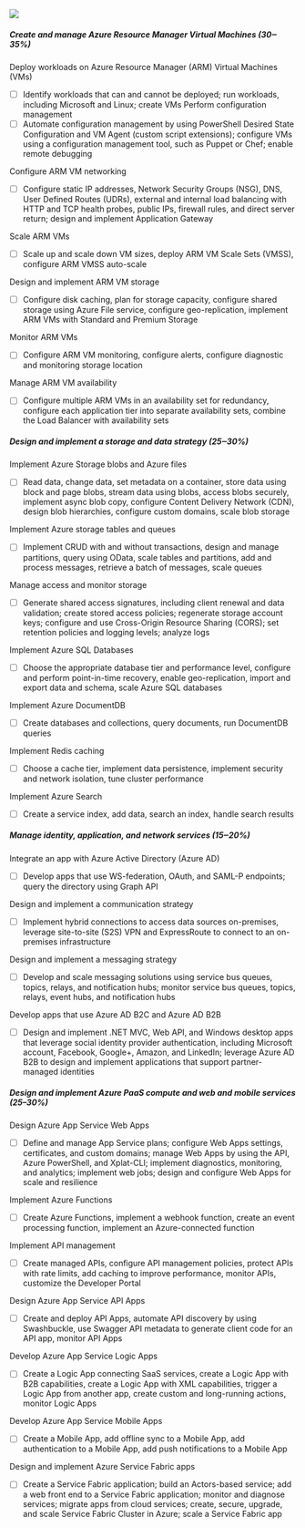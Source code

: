 ![](https://media.licdn.com/mpr/mpr/AAEAAQAAAAAAAAezAAAAJGVhZDg0Y2Q1LTljOTAtNGUwMS1iNzg2LWM2MmNkNGMzNWM3NA.png)
##### **Create and manage Azure Resource Manager Virtual Machines (30‒35%)**
Deploy workloads on Azure Resource Manager (ARM) Virtual Machines (VMs)

- [ ] Identify workloads that can and cannot be deployed; run workloads, including Microsoft and Linux; create VMs
Perform configuration management
- [ ] Automate configuration management by using PowerShell Desired State Configuration and VM Agent (custom script extensions); configure VMs using a configuration management tool, such as Puppet or Chef; enable remote debugging

Configure ARM VM networking

- [ ] Configure static IP addresses, Network Security Groups (NSG), DNS, User Defined Routes (UDRs), external and internal load balancing with HTTP and TCP health probes, public IPs, firewall rules, and direct server return; design and implement Application Gateway

Scale ARM VMs

- [ ] Scale up and scale down VM sizes, deploy ARM VM Scale Sets (VMSS), configure ARM VMSS auto-scale

Design and implement ARM VM storage

- [ ] Configure disk caching, plan for storage capacity, configure shared storage using Azure File service, configure geo-replication, implement ARM VMs with Standard and Premium Storage

Monitor ARM VMs

- [ ] Configure ARM VM monitoring, configure alerts, configure diagnostic and monitoring storage location

Manage ARM VM availability

- [ ] Configure multiple ARM VMs in an availability set for redundancy, configure each application tier into separate availability sets, combine the Load Balancer with availability sets
##### **Design and implement a storage and data strategy (25‒30%)**
Implement Azure Storage blobs and Azure files

- [ ] Read data, change data, set metadata on a container, store data using block and page blobs, stream data using blobs, access blobs securely, implement async blob copy, configure Content Delivery Network (CDN), design blob hierarchies, configure custom domains, scale blob storage

Implement Azure storage tables and queues

- [ ] Implement CRUD with and without transactions, design and manage partitions, query using OData, scale tables and partitions, add and process messages, retrieve a batch of messages, scale queues

Manage access and monitor storage

- [ ] Generate shared access signatures, including client renewal and data validation; create stored access policies; regenerate storage account keys; configure and use Cross-Origin Resource Sharing (CORS); set retention policies and logging levels; analyze logs

Implement Azure SQL Databases

- [ ] Choose the appropriate database tier and performance level, configure and perform point-in-time recovery, enable geo-replication, import and export data and schema, scale Azure SQL databases

Implement Azure DocumentDB

- [ ] Create databases and collections, query documents, run DocumentDB queries

Implement Redis caching

- [ ] Choose a cache tier, implement data persistence, implement security and network isolation, tune cluster performance

Implement Azure Search

- [ ] Create a service index, add data, search an index, handle search results

##### **Manage identity, application, and network services (15‒20%)**
Integrate an app with Azure Active Directory (Azure AD)

- [ ] Develop apps that use WS-federation, OAuth, and SAML-P endpoints; query the directory using Graph API

Design and implement a communication strategy

- [ ] Implement hybrid connections to access data sources on-premises, leverage site-to-site (S2S) VPN and ExpressRoute to connect to an on-premises infrastructure

Design and implement a messaging strategy

- [ ] Develop and scale messaging solutions using service bus queues, topics, relays, and notification hubs; monitor service bus queues, topics, relays, event hubs, and notification hubs

Develop apps that use Azure AD B2C and Azure AD B2B
- [ ] Design and implement .NET MVC, Web API, and Windows desktop apps that leverage social identity provider authentication, including Microsoft account, Facebook, Google+, Amazon, and LinkedIn; leverage Azure AD B2B to design and implement applications that support partner-managed identities

##### **Design and implement Azure PaaS compute and web and mobile services (25–30%)**

Design Azure App Service Web Apps

- [ ] Define and manage App Service plans; configure Web Apps settings, certificates, and custom domains; manage Web Apps by using the API, Azure PowerShell, and Xplat-CLI; implement diagnostics, monitoring, and analytics; implement web jobs; design and configure Web Apps for scale and resilience

Implement Azure Functions
- [ ] Create Azure Functions, implement a webhook function, create an event processing function, implement an Azure-connected function

Implement API management

- [ ] Create managed APIs, configure API management policies, protect APIs with rate limits, add caching to improve performance, monitor APIs, customize the Developer Portal

Design Azure App Service API Apps
- [ ] Create and deploy API Apps, automate API discovery by using Swashbuckle, use Swagger API metadata to generate client code for an API app, monitor API Apps

Develop Azure App Service Logic Apps
- [ ] Create a Logic App connecting SaaS services, create a Logic App with B2B capabilities, create a Logic App with XML capabilities, trigger a Logic App from another app, create custom and long-running actions, monitor Logic Apps

Develop Azure App Service Mobile Apps
- [ ] Create a Mobile App, add offline sync to a Mobile App, add authentication to a Mobile App, add push notifications to a Mobile App

Design and implement Azure Service Fabric apps
- [ ] Create a Service Fabric application; build an Actors-based service; add a web front end to a Service Fabric application; monitor and diagnose services; migrate apps from cloud services; create, secure, upgrade, and scale Service Fabric Cluster in Azure; scale a Service Fabric app

